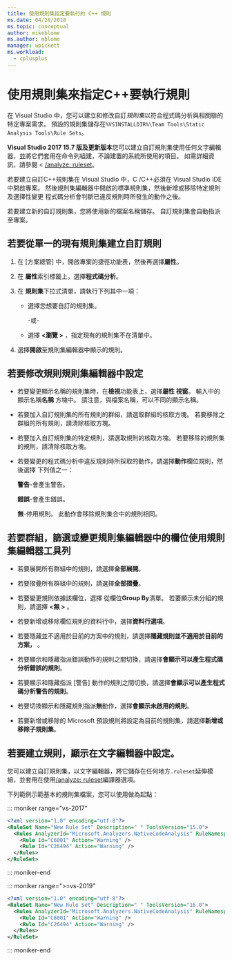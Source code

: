 ```yaml
---
title: 使用規則集指定要執行的 C++ 規則
ms.date: 04/28/2018
ms.topic: conceptual
author: mikeblome
ms.author: mblome
manager: wpickett
ms.workload:
  - cplusplus
---
```

# <a name="use-rule-sets-to-specify-the-c-rules-to-run"></a>使用規則集來指定C++要執行規則

在 Visual Studio 中，您可以建立和修改自訂*規則集*以符合程式碼分析與相關聯的特定專案需求。 預設的規則集儲存在`%VSINSTALLDIR%\Team Tools\Static Analysis Tools\Rule Sets`。

**Visual Studio 2017 15.7 版及更新版本**您可以建立自訂規則集使用任何文字編輯器，並將它們套用在命令列組建，不論建置的系統所使用的項目。 如需詳細資訊，請參閱 < [/analyze: ruleset](/cpp/build/reference/analyze-code-analysis)。

若要建立自訂C++規則集在 Visual Studio 中，C /C++必須在 Visual Studio IDE 中開啟專案。 然後規則集編輯器中開啟的標準規則集，然後新增或移除特定規則及選擇性變更 程式碼分析會判斷已違反規則時所發生的動作之後。

若要建立新的自訂規則集，您將使用新的檔案名稱儲存。 自訂規則集會自動指派至專案。

## <a name="to-create-a-custom-rule-from-a-single-existing-rule-set"></a>若要從單一的現有規則集建立自訂規則

1. 在 [方案總管] 中，開啟專案的捷徑功能表，然後再選擇**屬性**。

2. 在 **屬性**索引標籤上，選擇**程式碼分析**。

3. 在 **規則集**下拉式清單，請執行下列其中一項：

   - 選擇您想要自訂的規則集。

     \-或-

   - 選擇 **\<瀏覽 >** ，指定現有的規則集不在清單中。

4. 選擇**開啟**至規則集編輯器中顯示的規則。

## <a name="to-modify-a-rule-set-in-the-rule-set-editor"></a>若要修改規則規則集編輯器中設定

- 若要變更顯示名稱的規則集時，在**檢視**功能表上，選擇**屬性 視窗**。 輸入中的顯示名稱**名稱** 方塊中。 請注意，與檔案名稱，可以不同的顯示名稱。

- 若要加入自訂規則集的所有規則的群組，請選取群組的核取方塊。 若要移除之群組的所有規則，請清除核取方塊。

- 若要加入自訂規則集的特定規則，請選取規則的核取方塊。 若要移除的規則集的規則，請清除核取方塊。

- 若要變更的程式碼分析中違反規則時所採取的動作，請選擇**動作**欄位規則，然後選擇 下列值之一：

     **警告**-會產生警告。

     **錯誤**-會產生錯誤。

     **無**-停用規則。 此動作會移除規則集合中的規則相同。

## <a name="to-group-filter-or-change-the-fields-in-the-rule-set-editor-by-using-the-rule-set-editor-toolbar"></a>若要群組，篩選或變更規則集編輯器中的欄位使用規則集編輯器工具列

- 若要展開所有群組中的規則，請選擇**全部展開**。

- 若要摺疊所有群組中的規則，請選擇**全部摺疊**。

- 若要變更規則依據該欄位，選擇 從欄位**Group By**清單。 若要顯示未分組的規則，請選擇 **\<無 >** 。

- 若要新增或移除欄位規則的資料行中，選擇**資料行選項**。

- 若要隱藏並不適用於目前的方案中的規則，請選擇**隱藏規則並不適用於目前的方案，** 。

- 若要顯示和隱藏指派錯誤動作的規則之間切換，請選擇**會顯示可以產生程式碼分析錯誤的規則**。

- 若要顯示和隱藏指派 [警告] 動作的規則之間切換，請選擇**會顯示可以產生程式碼分析警告的規則**。

- 若要切換顯示和隱藏規則指派**無**動作，選擇**會顯示未啟用的規則**。

- 若要新增或移除的 Microsoft 預設規則將設定為目前的規則集，請選擇**新增或移除子規則集**。

## <a name="to-create-a-rule-set-in-a-text-editor"></a>若要建立規則，顯示在文字編輯器中設定。

您可以建立自訂規則集，以文字編輯器，將它儲存在任何地方`.ruleset`延伸模組，並套用在使用[/analyze: ruleset](/cpp/build/reference/analyze-code-analysis)編譯器選項。

下列範例示範基本的規則集檔案，您可以使用做為起點：

::: moniker range="vs-2017"

```xml
<?xml version="1.0" encoding="utf-8"?>
<RuleSet Name="New Rule Set" Description=" " ToolsVersion="15.0">
  <Rules AnalyzerId="Microsoft.Analyzers.NativeCodeAnalysis" RuleNamespace="Microsoft.Rules.Native">
    <Rule Id="C6001" Action="Warning" />
    <Rule Id="C26494" Action="Warning" />
  </Rules>
</RuleSet>
```

::: moniker-end

::: moniker range=">=vs-2019"

```xml
<?xml version="1.0" encoding="utf-8"?>
<RuleSet Name="New Rule Set" Description=" " ToolsVersion="16.0">
  <Rules AnalyzerId="Microsoft.Analyzers.NativeCodeAnalysis" RuleNamespace="Microsoft.Rules.Native">
    <Rule Id="C6001" Action="Warning" />
    <Rule Id="C26494" Action="Warning" />
  </Rules>
</RuleSet>
```

::: moniker-end
